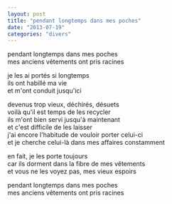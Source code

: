 ```yaml
---
layout: post
title: "pendant longtemps dans mes poches"
date: "2013-07-19"
categories: "divers"
---
```


pendant longtemps dans mes poches  
mes anciens vêtements ont pris racines

je les ai portés si longtemps  
ils ont habillé ma vie  
et m'ont conduit jusqu'ici

devenus trop vieux, déchirés, désuets  
voilà qu'il est temps de les recycler  
ils m'ont bien servi jusqu'à maintenant  
et c'est difficile de les laisser  
j'ai encore l'habitude de vouloir porter celui-ci  
et je cherche celui-là dans mes affaires constamment

en fait, je les porte toujours  
car ils dorment dans la fibre de mes vêtements  
et vous ne les voyez pas, mes vieux espoirs  

pendant longtemps dans mes poches  
mes anciens vêtements ont pris racines
